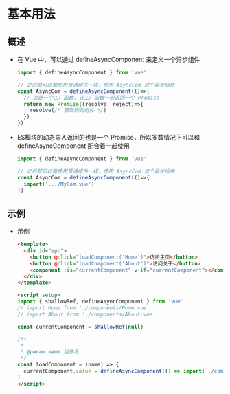 # 基本用法

## 概述

+ 在 Vue 中，可以通过 defineAsyncComponent 来定义一个异步组件

  ```js
  import { defineAsyncComponent } from 'vue'

  // 之后就可以像使用普通组件一样，使用 AsyncCom 这个异步组件
  const AsyncCom = defineAsyncComponent(()=>{
    // 这是一个工厂函数，该工厂函数一般返回一个 Promise
    return new Promise((resolve, reject)=>{
      resolve(/* 获取到的组件 */)
    })
  })
  ```

+ ES模块的动态导入返回的也是一个 Promise，所以多数情况下可以和 defineAsyncComponent 配合着一起使用

  ```js
  import { defineAsyncComponent } from 'vue'

  // 之后就可以像使用普通组件一样，使用 AsyncCom 这个异步组件
  const AsyncCom = defineAsyncComponent(()=>{
    import('.../MyCom.vue')
  })
  ```

## 示例

+ 示例

  ```html
  <template>
    <div id="app">
      <button @click="loadComponent('Home')">访问主页</button>
      <button @click="loadComponent('About')">访问关于</button>
      <component :is="currentComponent" v-if="currentComponent"></component>
    </div>
  </template>

  <script setup>
  import { shallowRef, defineAsyncComponent } from 'vue'
  // import Home from './components/Home.vue'
  // import About from './components/About.vue'

  const currentComponent = shallowRef(null)

  /**
   *
   * @param name 组件名
   */
  const loadComponent = (name) => {
    currentComponent.value = defineAsyncComponent(() => import(`./components/${name}.vue`))
  }
  </script>
  ```
